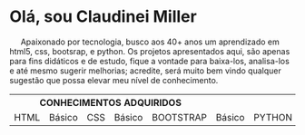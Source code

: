 <h1>Olá, sou Claudinei Miller</h1>
<p>&nbsp;&nbsp;&nbsp;&nbsp;&nbsp;Apaixonado por tecnologia, busco aos 40+ anos um aprendizado em html5, css, bootsrap, e python.
Os projetos apresentados aqui, são apenas para fins didáticos e de estudo, fique a vontade para baixa-los,
analisa-los e até mesmo sugerir melhorias; acredite, será muito bem vindo qualquer sugestão que possa 
elevar meu nível de conhecimento.</p>

<table>
  <th colspan="5">CONHECIMENTOS ADQUIRIDOS</th>
  <tr>
    <td>HTML</td>
    <td>Básico</td>
    <td>CSS</td>
    <td>Básico</td>
    <td>BOOTSTRAP</td>
    <td>Básico</td>
    <td>PYTHON</td>
    <td>Moderado</td>
    <td>TKINTER(GUI)</td>
    <td>Moderado</td>
  </tr>
 </table>
